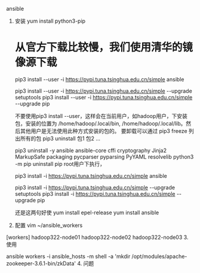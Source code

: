 ansible

1. 安装
	yum install python3-pip
	# 从官方下载比较慢，我们使用清华的镜像源下载
	pip3 install --user -i https://pypi.tuna.tsinghua.edu.cn/simple ansible
	
	pip3 install --user -i https://pypi.tuna.tsinghua.edu.cn/simple --upgrade setuptools
	pip3 install --user -i https://pypi.tuna.tsinghua.edu.cn/simple --upgrade pip
	
	不要使用pip3 install --user，这样会在当前用户，如hadoop用户，下安装包，安装的位置为 /home/hadoop/.local/bin, /home/hadoop/.local/lib。然后其他用户是无法使用此种方式安装的包的。
	要卸载可以通过 pip3 freeze 列出所有的包
	pip3 uninstall 包1 包2 ...
	
	pip3 uninstall -y ansible ansible-core cffi cryptography Jinja2 MarkupSafe packaging pycparser pyparsing PyYAML resolvelib
	python3 -m pip uninstall pip
	root用户下执行，
	
	pip3 install -i https://pypi.tuna.tsinghua.edu.cn/simple ansible
	
	pip3 install -i https://pypi.tuna.tsinghua.edu.cn/simple --upgrade setuptools
	pip3 install -i https://pypi.tuna.tsinghua.edu.cn/simple --upgrade pip
	
	
	还是这两句好使
	yum install epel-release
	yum install ansible

2. 配置
vim ~/ansible_workers

[workers]
hadoop322-node01
hadoop322-node02
hadoop322-node03
3. 使用

ansible workers -i ansible_hosts -m shell -a 'mkdir /opt/modules/apache-zookeeper-3.6.1-bin/zkData'
4. 问题





